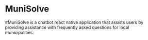 # MuniSolve

#MuniSolve is a chatbot react native application that assists users by providing assistance with frequently asked questions for local municipalities.
